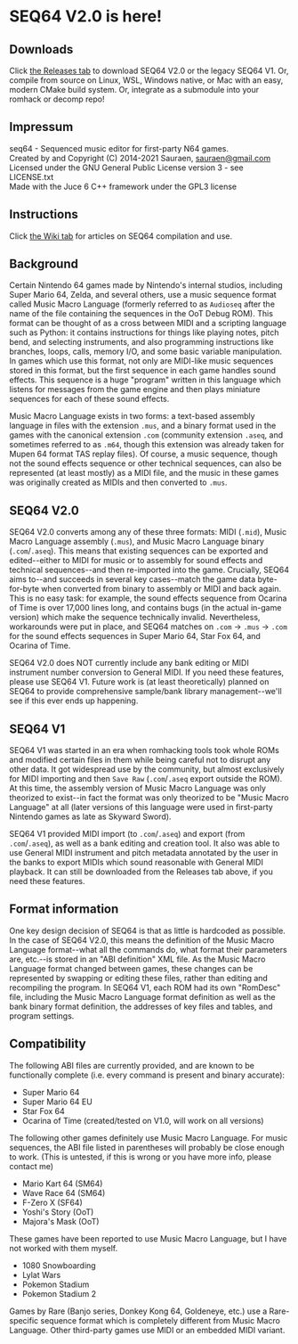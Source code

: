 # SEQ64 V2.0 is here!

## Downloads

Click [the Releases tab](https://github.com/sauraen/seq64/releases) to download SEQ64 V2.0 or the legacy SEQ64 V1. Or, compile from source on Linux, WSL, Windows native, or Mac with an easy, modern CMake build system. Or, integrate as a submodule into your romhack or decomp repo!

## Impressum

seq64 - Sequenced music editor for first-party N64 games.\
Created by and Copyright (C) 2014-2021 Sauraen, sauraen@gmail.com\
Licensed under the GNU General Public License version 3 - see LICENSE.txt\
Made with the Juce 6 C++ framework under the GPL3 license

## Instructions

Click [the Wiki tab](https://github.com/sauraen/seq64/wiki) for articles on SEQ64 compilation and use.

## Background

Certain Nintendo 64 games made by Nintendo's internal studios, including Super Mario 64, Zelda, and several others, use a music sequence format called Music Macro Language (formerly referred to as `Audioseq` after the name of the file containing the sequences in the OoT Debug ROM). This format can be thought of as a cross between MIDI and a scripting language such as Python: it contains instructions for things like playing notes, pitch bend, and selecting instruments, and also programming instructions like branches, loops, calls, memory I/O, and some basic variable manipulation. In games which use this format, not only are MIDI-like music sequences stored in this format, but the first sequence in each game handles sound effects. This sequence is a huge "program" written in this language which listens for messages from the game engine and then plays miniature sequences for each of these sound effects.

Music Macro Language exists in two forms: a text-based assembly language in files with the extension `.mus`, and a binary format used in the games with the canonical extension `.com` (community extension `.aseq`, and sometimes referred to as `.m64`, though this extension was already taken for Mupen 64 format TAS replay files). Of course, a music sequence, though not the sound effects sequence or other technical sequences, can also be represented (at least mostly) as a MIDI file, and the music in these games was originally created as MIDIs and then converted to `.mus`.

## SEQ64 V2.0

SEQ64 V2.0 converts among any of these three formats: MIDI (`.mid`), Music Macro Language assembly (`.mus`), and Music Macro Language binary (`.com`/`.aseq`). This means that existing sequences can be exported and edited--either to MIDI for music or to assembly for sound effects and technical sequences--and then re-imported into the game. Crucially, SEQ64 aims to--and succeeds in several key cases--match the game data byte-for-byte when converted from binary to assembly or MIDI and back again. This is no easy task: for example, the sound effects sequence from Ocarina of Time is over 17,000 lines long, and contains bugs (in the actual in-game version) which make the sequence technically invalid. Nevertheless, workarounds were put in place, and SEQ64 matches on `.com` -> `.mus` -> `.com` for the sound effects sequences in Super Mario 64, Star Fox 64, and Ocarina of Time.

SEQ64 V2.0 does NOT currently include any bank editing or MIDI instrument number conversion to General MIDI. If you need these features, please use SEQ64 V1. Future work is (at least theoretically) planned on SEQ64 to provide comprehensive sample/bank library management--we'll see if this ever ends up happening.

## SEQ64 V1

SEQ64 V1 was started in an era when romhacking tools took whole ROMs and modified certain files in them while being careful not to disrupt any other data. It got widespread use by the community, but almost exclusively for MIDI importing and then `Save Raw` (`.com`/`.aseq` export outside the ROM). At this time, the assembly version of Music Macro Language was only theorized to exist--in fact the format was only theorized to be "Music Macro Language" at all (later versions of this language were used in first-party Nintendo games as late as Skyward Sword).

SEQ64 V1 provided MIDI import (to `.com`/`.aseq`) and export (from `.com`/`.aseq`), as well as a bank editing and creation tool. It also was able to use General MIDI instrument and pitch metadata annotated by the user in the banks to export MIDIs which sound reasonable with General MIDI playback. It can still be downloaded from the Releases tab above, if you need these features.

## Format information

One key design decision of SEQ64 is that as little is hardcoded as possible. In the case of SEQ64 V2.0, this means the definition of the Music Macro Language format--what all the commands do, what format their parameters are, etc.--is stored in an "ABI definition" XML file. As the Music Macro Language format changed between games, these changes can be represented by swapping or editing these files, rather than editing and recompiling the program. In SEQ64 V1, each ROM had its own "RomDesc" file, including the Music Macro Language format definition as well as the bank binary format definition, the addresses of key files and tables, and program settings.

## Compatibility

The following ABI files are currently provided, and are known to be functionally complete (i.e. every command is present and binary accurate):
- Super Mario 64
- Super Mario 64 EU
- Star Fox 64
- Ocarina of Time (created/tested on V1.0, will work on all versions)

The following other games definitely use Music Macro Language. For music sequences, the ABI file listed in parentheses will probably be close enough to work. (This is untested, if this is wrong or you have more info, please contact me)
- Mario Kart 64 (SM64)
- Wave Race 64 (SM64)
- F-Zero X (SF64)
- Yoshi's Story (OoT)
- Majora's Mask (OoT)

These games have been reported to use Music Macro Language, but I have not worked with them myself.
- 1080 Snowboarding
- Lylat Wars
- Pokemon Stadium
- Pokemon Stadium 2

Games by Rare (Banjo series, Donkey Kong 64, Goldeneye, etc.) use a Rare-specific sequence format which is completely different from Music Macro Language. Other third-party games use MIDI or an embedded MIDI variant.
